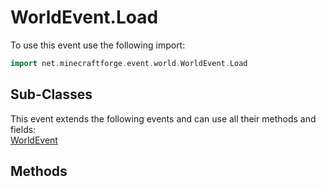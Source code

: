 # WorldEvent.Load

To use this event use the following import:
```groovy
import net.minecraftforge.event.world.WorldEvent.Load
```

## Sub-Classes
This event extends the following events and can use all their methods and fields: <br>
[WorldEvent](world_event.md)

## Methods
